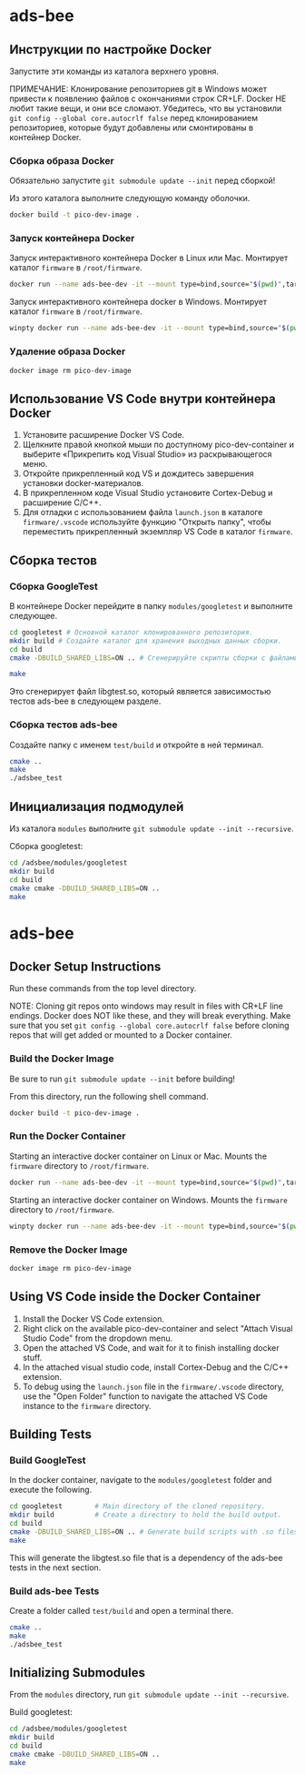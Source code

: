 # ads-bee

## Инструкции по настройке Docker

Запустите эти команды из каталога верхнего уровня.

ПРИМЕЧАНИЕ: Клонирование репозиториев git в Windows может привести к появлению файлов с окончаниями строк CR+LF. Docker НЕ любит такие вещи, и они все сломают. 
Убедитесь, что вы установили `git config --global core.autocrlf false` перед клонированием репозиториев, которые будут добавлены или смонтированы в контейнер Docker.

### Сборка образа Docker

Обязательно запустите `git submodule update --init` перед сборкой!

Из этого каталога выполните следующую команду оболочки.

```bash
docker build -t pico-dev-image .
```

### Запуск контейнера Docker

Запуск интерактивного контейнера Docker в Linux или Mac. Монтирует каталог `firmware` в `/root/firmware`.

```bash
docker run --name ads-bee-dev -it --mount type=bind,source="$(pwd)",target=/root/adsbee pico-dev-image
```

Запуск интерактивного контейнера docker в Windows. Монтирует каталог `firmware` в `/root/firmware`.

```bash
winpty docker run --name ads-bee-dev -it --mount type=bind,source="$(pwd)",target=/root/adsbee pico-dev-image
```

### Удаление образа Docker

```bash
docker image rm pico-dev-image
```

## Использование VS Code внутри контейнера Docker

1. Установите расширение Docker VS Code.
2. Щелкните правой кнопкой мыши по доступному pico-dev-container и выберите «Прикрепить код Visual Studio» из раскрывающегося меню.
3. Откройте прикрепленный код VS и дождитесь завершения установки docker-материалов.
4. В прикрепленном коде Visual Studio установите Cortex-Debug и расширение C/C++.
5. Для отладки с использованием файла `launch.json` в каталоге `firmware/.vscode` используйте функцию "Открыть папку", чтобы переместить прикрепленный экземпляр VS Code в каталог `firmware`.

## Сборка тестов

### Сборка GoogleTest
В контейнере Docker перейдите в папку `modules/googletest` и выполните следующее.

```bash
cd googletest # Основной каталог клонированного репозитория.
mkdir build # Создайте каталог для хранения выходных данных сборки.
cd build
cmake -DBUILD_SHARED_LIBS=ON .. # Сгенерируйте скрипты сборки с файлами .so.

make
```

Это сгенерирует файл libgtest.so, который является зависимостью тестов ads-bee в следующем разделе.

### Сборка тестов ads-bee
Создайте папку с именем `test/build` и откройте в ней терминал.
```bash
cmake ..
make
./adsbee_test
```

## Инициализация подмодулей

Из каталога `modules` выполните `git submodule update --init --recursive`.

Сборка googletest:
```bash
cd /adsbee/modules/googletest
mkdir build
cd build
cmake cmake -DBUILD_SHARED_LIBS=ON ..
make
```




# ads-bee

## Docker Setup Instructions

Run these commands from the top level directory.

NOTE: Cloning git repos onto windows may result in files with CR+LF line endings. Docker does NOT like these, and they will break everything. Make sure that you set `git config --global core.autocrlf false` before cloning repos that will get added or mounted to a Docker container.

### Build the Docker Image

Be sure to run `git submodule update --init` before building!

From this directory, run the following shell command.

```bash
docker build -t pico-dev-image .
```

### Run the Docker Container

Starting an interactive docker container on Linux or Mac. Mounts the `firmware` directory to `/root/firmware`.

```bash
docker run --name ads-bee-dev -it --mount type=bind,source="$(pwd)",target=/root/adsbee pico-dev-image
```

Starting an interactive docker container on Windows. Mounts the `firmware` directory to `/root/firmware`.

```bash
winpty docker run --name ads-bee-dev -it --mount type=bind,source="$(pwd)",target=/root/adsbee pico-dev-image
```

### Remove the Docker Image

```bash
docker image rm pico-dev-image
```

## Using VS Code inside the Docker Container

1. Install the Docker VS Code extension.
2. Right click on the available pico-dev-container and select "Attach Visual Studio Code" from the dropdown menu.
3. Open the attached VS Code, and wait for it to finish installing docker stuff.
4. In the attached visual studio code, install Cortex-Debug and the C/C++ extension.
5. To debug using the `launch.json` file in the `firmware/.vscode` directory, use the "Open Folder" function to navigate the attached VS Code instance to the `firmware` directory.

## Building Tests

### Build GoogleTest
In the docker container, navigate to the `modules/googletest` folder and execute the following.

```bash
cd googletest        # Main directory of the cloned repository.
mkdir build          # Create a directory to hold the build output.
cd build
cmake -DBUILD_SHARED_LIBS=ON .. # Generate build scripts with .so files.
make
```

This will generate the libgtest.so file that is a dependency of the ads-bee tests in the next section.

### Build ads-bee Tests
Create a folder called `test/build` and open a terminal there.
```bash
cmake ..
make
./adsbee_test
```

## Initializing Submodules

From the `modules` directory, run `git submodule update --init --recursive`.

Build googletest:
```bash
cd /adsbee/modules/googletest
mkdir build
cd build
cmake cmake -DBUILD_SHARED_LIBS=ON ..
make
```